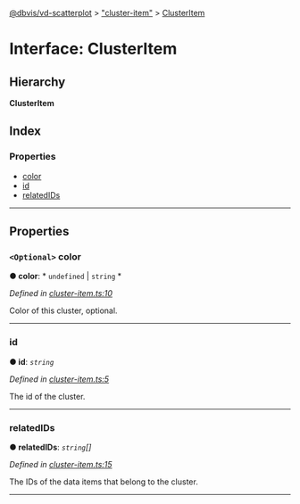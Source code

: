 [@dbvis/vd-scatterplot](../README.md) > ["cluster-item"](../modules/_cluster_item_.md) > [ClusterItem](../interfaces/_cluster_item_.clusteritem.md)

# Interface: ClusterItem

## Hierarchy

**ClusterItem**

## Index

### Properties

* [color](_cluster_item_.clusteritem.md#color)
* [id](_cluster_item_.clusteritem.md#id)
* [relatedIDs](_cluster_item_.clusteritem.md#relatedids)

---

## Properties

<a id="color"></a>

### `<Optional>` color

**● color**: * `undefined` &#124; `string`
*

*Defined in [cluster-item.ts:10](https://github.com/dbvis-ukon/vd-scatterplot/blob/74ab5b9/src/scatterplot/cluster-item.ts#L10)*

Color of this cluster, optional.

___
<a id="id"></a>

###  id

**● id**: *`string`*

*Defined in [cluster-item.ts:5](https://github.com/dbvis-ukon/vd-scatterplot/blob/74ab5b9/src/scatterplot/cluster-item.ts#L5)*

The id of the cluster.

___
<a id="relatedids"></a>

###  relatedIDs

**● relatedIDs**: *`string`[]*

*Defined in [cluster-item.ts:15](https://github.com/dbvis-ukon/vd-scatterplot/blob/74ab5b9/src/scatterplot/cluster-item.ts#L15)*

The IDs of the data items that belong to the cluster.

___

